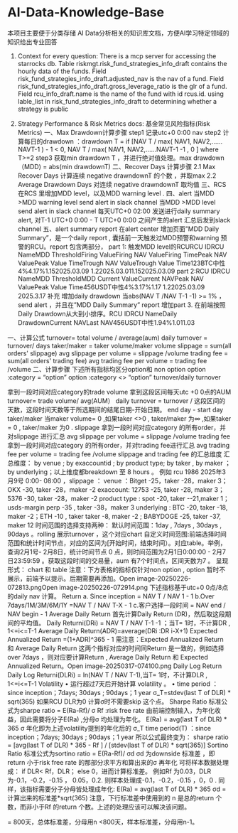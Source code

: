 # AI-Data-Knowledge-Base
本项目主要便于分类存储 AI Data分析相关的知识库文档，方便AI学习特定领域的知识给出专业回答
1. Context for every question:
There is a mcp server for accessing the starrocks db. Table riskmgt.risk_fund_strategies_info_draft contains the hourly data of the funds. Field risk_fund_strategies_info_draft.adjusted_nav is the nav of a fund. Field risk_fund_strategies_info_draft.gross_leverage_ratio is the glr of a fund. Field rcu_info_draft.name is the name of the fund with id rcus.id.
using lable_list in risk_fund_strategies_info_draft to determining whether a strategy is public

2. Strategy Performance & Risk Metrics docs:
基金常见风险指标(Risk Metrics) 一、Max Drawdown计算步骤 step1 记录utc+0 0:00 nav step2 计算每日的drawdown ：drawdown T = if [NAV T / max( NAV1, NAV2,……NAVT-1 ) - 1 < 0, NAV T / max( NAV1, NAV2,……NAVT-1 -1 , 0 ] where T>=2 step3 获取min drawdown T ，并进行绝对值处理。max drawdown（MDD) = abs(min drawdownT) 二、Recover Days 计算步骤 2.1 Max Recover Days 计算连续 negative drawndownT 的个数 ，并取max 2.2 Average Drawdown Days 对连续 negative drawndownT 取均值 三、RCS 在RCS 里增加MDD level，以及MDD warning level . 四、alert 当MDD >MDD warning level send alert in slack channel 当MDD >MDD level send alert in slack channel 每天UTC+0 02:00 发送进行daily summary alert, 对T-1 UTC+0 0:00 - T UTC+0 0:00 之间产生的alert 汇总后发到slack channel 五、alert summary report 在alert center 增加页面”MDD Daily Summary”，是一个daily report , 囊括前一天触发过MDD预警和warning 预警的RCU。report 包含两部分， part 1: 触发MDD level的RCURCU IDRCU NameMDD ThresholdFiring ValueFiring NAV ValueFiring TimePeak NAV ValuePeak Value TimeTrough NAV ValueTrough Value Time123BTC中性4%4.17%1.152025.03.09 1.22025.03.011.152025.03.09   part 2:RCU IDRCU NameMDD ThresholdMDD Current ValueCurrent NAVPeak NAV ValuePeak Value Time456USDT中性4%3.17%1.17 1.22025.03.09 2025.3.17 补充 增加daily drawdown 当abs(NAV T /NAV T-1 -1) >= 1% ，send alert ，并且在”MDD Daily Summary” report 增加part 3. 在前端按照Daily Drawdown从大到小排序。RCU IDRCU NameDaily DrawdownCurrent NAVLast NAV456USDT中性1.94%1.011.03

一、计算公式 turnover= total volume / average(aum) daily turnover = turnover/ days taker/maker = taker volume/maker volume slippage = sum(all orders' slippage) avg slippage per volume = slippage /volume trading fee = sum(all orders' trading fee) avg trading fee per volume = trading fee /volume 二、计算步骤 下述所有指标均区分option和 non option option :category = “option” option :category <> “option” turnover/daily turnover

拿到一段时间对应category的trade volume
拿到这段区间每天utc +0 0点的AUM
turnover= trade volume/ avg(AUM）
daily turnover = turnover / 这段区间的天数，这段时间天数等于所选期间的结尾日期-开始日期。 end day - start day taker/maker 当maker volume= 0 ,如果taker <>0 , taker/maker 为∞ ,如果taker = 0 , taker/maker 为0 . slippage
拿到一段时间对应category 的所有order，并对slippage 进行汇总
avg slippage per volume = slippage /volume trading fee
拿到一段时间对应category 的所有order，并对trading fee进行汇总
avg trading fee per volume = trading fee /volume slippage and trading fee 的汇总维度 汇总维度： by venue ; by exaccountid ; by product type; by taker , by maker ；by underlying；以上维度都breakdown 至 8 hours 。 例如 rcu 1986 2025年3月9号 0:00- 08:00 ，slippage ： venue ：Bitget -25，taker -28，maker 3； OKX -30, taker -28，maker -2 exaccount: 12753 -25, taker -28, maker 3； 5376 -30, taker -28，maker -2 product type : spot -20, taker --21,maker 1； usds-margin perp -35 , taker -38，maker 3 underlying : BTC -20, taker -18, maker -2；ETH -10 , taker taker -8, maker -2 ; BABYDOGE -25, taker -37, maker 12 时间范围的选择支持两种：
默认时间范围：1day , 7days , 30days , 90days 。rolling 展示turnover ，这个对应chart
自定义时间范围:前端选择时间范围和统计时间节点，对应的区间为[开始时间，结束时间）。对应table。举例，查询2月1号- 2月8日，统计时间节点 0 点，则时间范围为2月1日0:00:00 - 2月7日23:59:59 。获取这段时间的交易量，aum 有7个时间点，区间天数为7 。 呈现形式： chart 和 table 注意：下方表格的指标仅针对non option , option 暂时不展示，前端予以提示。后期需要再添加。Open image-20250226-072813.pngOpen image-20250226-072914.png
下述指标基于utc+0 0点/8点的daily nav 计算。 Return a. Since inception = NAV T / NAV 1 - 1 b.Over 7days/1M/3M/6M/1Y =NAV T / NAV T-X - 1 c.客户选择一段时间 = NAV end / NAV begin - 1 Average Daily Return 首先计算Daily Return (DR)，然后取这段期间的平均值。 Daily Returni(DRi) = NAV T / NAV T-1 -1 ；当T= 1时，不计算DR , 1<=i<=T-1 Average Daily Return(ADR)=average(DRi :DR i-X+1) Expected Annualized Return =(1+ADR)^365 - 1 需注意：Expected Annualized Return 和 Average Daily Return 这两个指标对应的时间同Return 是一致的，例如选择over 7days ，则对应要计算Return , Average Daily Return 和 Expected Annualized Return。Open image-20250317-074100.png Daily Log Return Daily Log Returni(DLRi) = ln(NAV T / NAV T-1),当T= 1时，不计算DLR , 1<=i<=T-1 Volatility • 运行超过7天后开始计算 volatility 。 • time period ：since inception；7days; 30days ; 90days；1 year σ_T=stdev(last T of DLR) * sqrt(365) 如果RCU DLR为0 计算σ时不需要skip 这个点。   Sharpe Ratio 标准公式为sharpe ratio = E(Ra-Rf)/ σ Rf :risk free rate 由前端控制输入，为年化收益，因此需要将分子E(Ra) ,分母σ 均处理为年化。 E(Ra) = avg(last T of DLR) * 365 σ 年化即为上述volatility提到的年化后的 σ_T time period(T) ：since inception；7days; 30days ; 90days；1 year  所以公式最终变为： sharpe ratio = [avg(last T of DLR) * 365 - Rf ] / [stdev(last T of DLR) * sqrt(365)]   Sortino Ratio 标准公式为sortino ratio = E(Ra-Rf)/ σd σd 为downside 标准差 ，即return 小于risk free rate 的那部分求平方和算出来的σ 再年化 可将样本数据处理成： if DLR< Rf，DLR； else 0，进而计算标准差。 例如Rf 为0.03，DLR 为-0.1，-0.2，-0.15 ， 0.05，0.2. 则样本处理成-0.1，-0.2，-0.15 ，0，0 . 同样，该指标需要分子分母皆处理成年化: E(Ra) = avg(last T of DLR) * 365 σd  = 计算出来的标准差*sqrt(365) 注意，下行标准差中使用到的 n 是总的return 个数，而非小于Rf 的return 个数。上述的处理应该可以解决该问题。

= 800天，总体标准差，分母用n <800天，样本标准差，分母用n-1。
